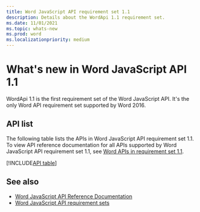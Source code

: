 ```yaml
---
title: Word JavaScript API requirement set 1.1
description: Details about the WordApi 1.1 requirement set.
ms.date: 11/01/2021
ms.topic: whats-new
ms.prod: word
ms.localizationpriority: medium
---
```


# What's new in Word JavaScript API 1.1

WordApi 1.1 is the first requirement set of the Word JavaScript API. It's the only Word API requirement set supported by Word 2016.

## API list

The following table lists the APIs in Word JavaScript API requirement set 1.1. To view API reference documentation for all APIs supported by Word JavaScript API requirement set 1.1, see [Word APIs in requirement set 1.1](/javascript/api/word?view=word-js-1.1&preserve-view=true).

[!INCLUDE[API table](../../includes/word-1_1.md)]

## See also

- [Word JavaScript API Reference Documentation](/javascript/api/word)
- [Word JavaScript API requirement sets](word-api-requirement-sets.md)
